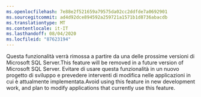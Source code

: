 ```yaml
---
ms.openlocfilehash: 7e88e2f521659a79575da02cc2ddfde7a0692901
ms.sourcegitcommit: ad4d92dce894592a259721a1571b1d8736abacdb
ms.translationtype: MT
ms.contentlocale: it-IT
ms.lasthandoff: 08/04/2020
ms.locfileid: "87623194"
---
```

<span data-ttu-id="fea0d-101">Questa funzionalità verrà rimossa a partire da una delle prossime versioni di Microsoft SQL Server.</span><span class="sxs-lookup"><span data-stu-id="fea0d-101">This feature will be removed in a future version of Microsoft SQL Server.</span></span> <span data-ttu-id="fea0d-102">Evitare di usare questa funzionalità in un nuovo progetto di sviluppo e prevedere interventi di modifica nelle applicazioni in cui è attualmente implementata.</span><span class="sxs-lookup"><span data-stu-id="fea0d-102">Avoid using this feature in new development work, and plan to modify applications that currently use this feature.</span></span>
